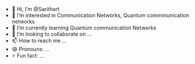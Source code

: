 - 👋 Hi, I’m @Sarithart
- 👀 I’m interested in Communication Networks, Quantum commmunication networks
- 🌱 I’m currently learning Quantum communication Networks
- 💞️ I’m looking to collaborate on ...
- 📫 How to reach me ...
- 😄 Pronouns: ...
- ⚡ Fun fact: ...

<!---
Sarithart/Sarithart is a ✨ special ✨ repository because its `README.md` (this file) appears on your GitHub profile.
You can click the Preview link to take a look at your changes.
--->
